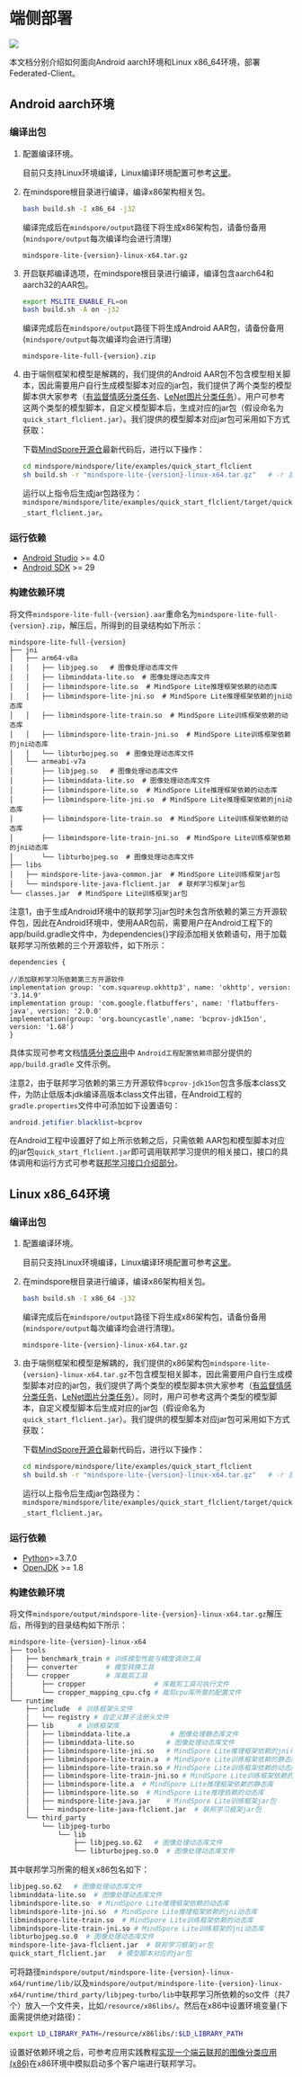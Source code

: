 # 端侧部署

<a href="https://gitee.com/mindspore/docs/blob/r1.7/docs/federated/docs/source_zh_cn/deploy_federated_client.md" target="_blank"><img src="https://mindspore-website.obs.cn-north-4.myhuaweicloud.com/website-images/r1.7/resource/_static/logo_source.png"></a>

本文档分别介绍如何面向Android aarch环境和Linux x86_64环境，部署Federated-Client。

## Android aarch环境

### 编译出包

1. 配置编译环境。

    目前只支持Linux环境编译，Linux编译环境配置可参考[这里](https://www.mindspore.cn/lite/docs/zh-CN/r1.7/use/build.html#linux环境编译)。

2. 在mindspore根目录进行编译，编译x86架构相关包。

    ```sh
    bash build.sh -I x86_64 -j32
    ```

   编译完成后在`mindspore/output`路径下将生成x86架构包，请备份备用(`mindspore/output`每次编译均会进行清理)

    ```text
    mindspore-lite-{version}-linux-x64.tar.gz
    ```

3. 开启联邦编译选项，在mindspore根目录进行编译，编译包含aarch64和aarch32的AAR包。

    ```sh
    export MSLITE_ENABLE_FL=on
    bash build.sh -A on -j32
    ```

   编译完成后在`mindspore/output`路径下将生成Android AAR包，请备份备用(`mindspore/output`每次编译均会进行清理)

    ```text
    mindspore-lite-full-{version}.zip
    ```

4. 由于端侧框架和模型是解耦的，我们提供的Android AAR包不包含模型相关脚本，因此需要用户自行生成模型脚本对应的jar包，我们提供了两个类型的模型脚本供大家参考（[有监督情感分类任务](https://gitee.com/mindspore/mindspore/tree/r1.7/mindspore/lite/examples/quick_start_flclient/src/main/java/com/mindspore/flclient/demo/albert)、[LeNet图片分类任务](https://gitee.com/mindspore/mindspore/tree/r1.7/mindspore/lite/examples/quick_start_flclient/src/main/java/com/mindspore/flclient/demo/lenet)）。用户可参考这两个类型的模型脚本，自定义模型脚本后，生成对应的jar包（假设命名为`quick_start_flclient.jar`）。我们提供的模型脚本对应jar包可采用如下方式获取：

    下载[MindSpore开源仓](https://gitee.com/mindspore/mindspore)最新代码后，进行以下操作：

    ```sh
    cd mindspore/mindspore/lite/examples/quick_start_flclient
    sh build.sh -r "mindspore-lite-{version}-linux-x64.tar.gz"   # -r 后需给出最新x86版本架构包绝对路径（步骤2生成）
    ```

    运行以上指令后生成jar包路径为：`mindspore/mindspore/lite/examples/quick_start_flclient/target/quick_start_flclient.jar`。

### 运行依赖

- [Android Studio](https://developer.android.google.cn/studio) >= 4.0
- [Android SDK](https://developer.android.com/studio?hl=zh-cn#cmdline-tools) >= 29

### 构建依赖环境

将文件`mindspore-lite-full-{version}.aar`重命名为`mindspore-lite-full-{version}.zip`，解压后，所得到的目录结构如下所示：

```text
mindspore-lite-full-{version}
├── jni
│   ├── arm64-v8a
│   │   ├── libjpeg.so   # 图像处理动态库文件
│   │   ├── libminddata-lite.so  # 图像处理动态库文件
│   │   ├── libmindspore-lite.so  # MindSpore Lite推理框架依赖的动态库
│   │   ├── libmindspore-lite-jni.so  # MindSpore Lite推理框架依赖的jni动态库
│   │   ├── libmindspore-lite-train.so  # MindSpore Lite训练框架依赖的动态库
│   │   ├── libmindspore-lite-train-jni.so  # MindSpore Lite训练框架依赖的jni动态库
│   │   └── libturbojpeg.so  # 图像处理动态库文件
│   └── armeabi-v7a
│       ├── libjpeg.so   # 图像处理动态库文件
│       ├── libminddata-lite.so  # 图像处理动态库文件
│       ├── libmindspore-lite.so  # MindSpore Lite推理框架依赖的动态库
│       ├── libmindspore-lite-jni.so  # MindSpore Lite推理框架依赖的jni动态库
│       ├── libmindspore-lite-train.so  # MindSpore Lite训练框架依赖的动态库
│       ├── libmindspore-lite-train-jni.so  # MindSpore Lite训练框架依赖的jni动态库
│       └── libturbojpeg.so  # 图像处理动态库文件
├── libs
│   ├── mindspore-lite-java-common.jar  # MindSpore Lite训练框架jar包
│   └── mindspore-lite-java-flclient.jar  # 联邦学习框架jar包
└── classes.jar  # MindSpore Lite训练框架jar包
```

注意1，由于生成Android环境中的联邦学习jar包时未包含所依赖的第三方开源软件包，因此在Android环境中，使用AAR包前，需要用户在Android工程下的app/build.gradle文件中，为dependencies{}字段添加相关依赖语句，用于加载联邦学习所依赖的三个开源软件，如下所示：

```text
dependencies {

//添加联邦学习所依赖第三方开源软件
implementation group: 'com.squareup.okhttp3', name: 'okhttp', version: '3.14.9'
implementation group: 'com.google.flatbuffers', name: 'flatbuffers-java', version: '2.0.0'
implementation(group: 'org.bouncycastle',name: 'bcprov-jdk15on', version: '1.68')
}
```

具体实现可参考文档[情感分类应用](https://www.mindspore.cn/federated/docs/zh-CN/r1.7/sentiment_classification_application.html)中 `Android工程配置依赖项`部分提供的`app/build.gradle` 文件示例。

注意2，由于联邦学习依赖的第三方开源软件`bcprov-jdk15on`包含多版本class文件，为防止低版本jdk编译高版本class文件出错，在Android工程的`gradle.properties`文件中可添加如下设置语句：

```java
android.jetifier.blacklist=bcprov
```

在Android工程中设置好了如上所示依赖之后，只需依赖 AAR包和模型脚本对应的jar包`quick_start_flclient.jar`即可调用联邦学习提供的相关接口，接口的具体调用和运行方式可参考[联邦学习接口介绍部分](https://www.mindspore.cn/federated/docs/zh-CN/r1.7/index.html)。

## Linux x86_64环境

### 编译出包

1. 配置编译环境。

    目前只支持Linux环境编译，Linux编译环境配置可参考[这里](https://www.mindspore.cn/lite/docs/zh-CN/r1.7/use/build.html#linux环境编译)。

2. 在mindspore根目录进行编译，编译x86架构相关包。

    ```sh
    bash build.sh -I x86_64 -j32
    ```

   编译完成后在`mindspore/output`路径下将生成x86架构包，请备份备用(`mindspore/output`每次编译均会进行清理)。

    ```text
    mindspore-lite-{version}-linux-x64.tar.gz
    ```

3. 由于端侧框架和模型是解耦的，我们提供的x86架构包`mindspore-lite-{version}-linux-x64.tar.gz`不包含模型相关脚本，因此需要用户自行生成模型脚本对应的jar包，我们提供了两个类型的模型脚本供大家参考（[有监督情感分类任务](https://gitee.com/mindspore/mindspore/tree/r1.7/mindspore/lite/examples/quick_start_flclient/src/main/java/com/mindspore/flclient/demo/albert)、[LeNet图片分类任务](https://gitee.com/mindspore/mindspore/tree/r1.7/mindspore/lite/examples/quick_start_flclient/src/main/java/com/mindspore/flclient/demo/lenet)）。同时，用户可参考这两个类型的模型脚本，自定义模型脚本后生成对应的jar包（假设命名为`quick_start_flclient.jar`）。我们提供的模型脚本对应jar包可采用如下方式获取：

    下载[MindSpore开源仓](https://gitee.com/mindspore/mindspore)最新代码后，进行以下操作：

    ```sh
    cd mindspore/mindspore/lite/examples/quick_start_flclient
    sh build.sh -r "mindspore-lite-{version}-linux-x64.tar.gz"   # -r 后需给出最新x86架构包绝对路径(步骤2生成)
    ```

    运行以上指令后生成jar包路径为：`mindspore/mindspore/lite/examples/quick_start_flclient/target/quick_start_flclient.jar`。

### 运行依赖

- [Python](https://www.python.org/downloads/)>=3.7.0
- [OpenJDK](https://openjdk.java.net/install/) >= 1.8

### 构建依赖环境

将文件`mindspore/output/mindspore-lite-{version}-linux-x64.tar.gz`解压后，所得到的目录结构如下所示：

```sh
mindspore-lite-{version}-linux-x64
├── tools
│   ├── benchmark_train # 训练模型性能与精度调测工具
│   ├── converter       # 模型转换工具
│   └── cropper         # 库裁剪工具
│       ├── cropper                 # 库裁剪工具可执行文件
│       └── cropper_mapping_cpu.cfg # 裁剪cpu库所需的配置文件
└── runtime
    ├── include  # 训练框架头文件
    │   └── registry # 自定义算子注册头文件
    ├── lib      # 训练框架库
    │   ├── libminddata-lite.a          # 图像处理静态库文件
    │   ├── libminddata-lite.so        # 图像处理动态库文件
    │   ├── libmindspore-lite-jni.so   # MindSpore Lite推理框架依赖的jni动态库
    │   ├── libmindspore-lite-train.a  # MindSpore Lite训练框架依赖的静态库
    │   ├── libmindspore-lite-train.so # MindSpore Lite训练框架依赖的动态库
    │   ├── libmindspore-lite-train-jni.so # MindSpore Lite训练框架依赖的jni动态库
    │   ├── libmindspore-lite.a  # MindSpore Lite推理框架依赖的静态库
    │   ├── libmindspore-lite.so  # MindSpore Lite推理依赖的动态库
    │   ├── mindspore-lite-java.jar    # MindSpore Lite训练框架jar包
    │   └── mindspore-lite-java-flclient.jar  # 联邦学习框架jar包
    └── third_party
        └── libjpeg-turbo
            └── lib
                ├── libjpeg.so.62   # 图像处理动态库文件
                └── libturbojpeg.so.0  # 图像处理动态库文件
```

其中联邦学习所需的相关x86包名如下：

```sh
libjpeg.so.62   # 图像处理动态库文件
libminddata-lite.so  # 图像处理动态库文件
libmindspore-lite.so  # MindSpore Lite推理框架依赖的动态库
libmindspore-lite-jni.so  # MindSpore Lite推理框架依赖的jni动态库
libmindspore-lite-train.so  # MindSpore Lite训练框架依赖的动态库
libmindspore-lite-train-jni.so # MindSpore Lite训练框架的jni动态库
libturbojpeg.so.0  # 图像处理动态库文件
mindspore-lite-java-flclient.jar  # 联邦学习框架jar包
quick_start_flclient.jar   # 模型脚本对应的jar包
```

可将路径`mindspore/output/mindspore-lite-{version}-linux-x64/runtime/lib/`以及`mindspore/output/mindspore-lite-{version}-linux-x64/runtime/third_party/libjpeg-turbo/lib`中联邦学习所依赖的so文件（共7个）放入一个文件夹，比如`/resource/x86libs/`。然后在x86中设置环境变量(下面需提供绝对路径)：

```sh
export LD_LIBRARY_PATH=/resource/x86libs/:$LD_LIBRARY_PATH
```

设置好依赖环境之后，可参考应用实践教程[实现一个端云联邦的图像分类应用(x86)](https://www.mindspore.cn/federated/docs/zh-CN/r1.7/image_classification_application.html)在x86环境中模拟启动多个客户端进行联邦学习。

